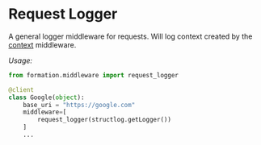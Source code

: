 # Request Logger

A general logger middleware for requests. Will log context created by the [context](context.md) middleware.

_Usage:_

```py
from formation.middleware import request_logger

@client
class Google(object):
    base_uri = "https://google.com"
    middleware=[
        request_logger(structlog.getLogger())
    ]
    ...
```
